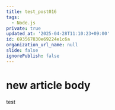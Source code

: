 ```yaml
---
title: test_post016
tags:
  - Node.js
private: true
updated_at: '2025-04-28T11:10:23+09:00'
id: 693567830e69224e1c6a
organization_url_name: null
slide: false
ignorePublish: false
---
```

# new article body
test
